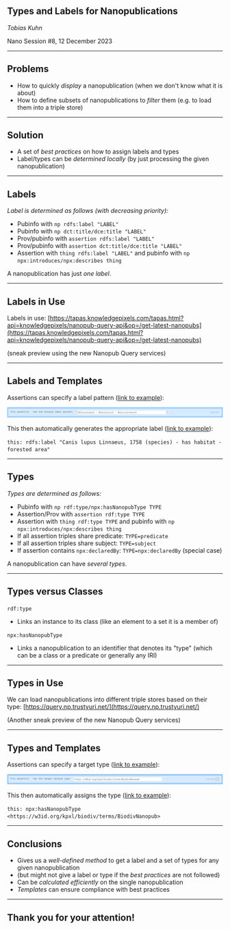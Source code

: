 ## Types and Labels for Nanopublications

_Tobias Kuhn_

Nano Session #8, 12 December 2023

---

## Problems

- How to quickly _display_ a nanopublication (when we don't know what it is about)
- How to define subsets of nanopublications to _filter_ them (e.g. to load them into a triple store)

---

## Solution

- A set of _best practices_ on how to assign labels and types
- Label/types can be _determined locally_ (by just processing the given nanopublication)

---

## Labels

_Label is determined as follows (with decreasing priority):_

- Pubinfo with `np rdfs:label "LABEL"`
- Pubinfo with `np dct:title/dce:title "LABEL"`
- Prov/pubinfo with `assertion rdfs:label "LABEL"`
- Prov/pubinfo with `assertion dct:title/dce:title "LABEL"`
- Assertion with `thing rdfs:label "LABEL"` and pubinfo with `np npx:introduces/npx:describes thing`

A nanopublication has just _one label_.

---

## Labels in Use

Labels in use: [https://tapas.knowledgepixels.com/tapas.html?api=knowledgepixels/nanopub-query-api&op=/get-latest-nanopubs](https://tapas.knowledgepixels.com/tapas.html?api=knowledgepixels/nanopub-query-api&op=/get-latest-nanopubs)

(sneak preview using the new Nanopub Query services)

---

## Labels and Templates

Assertions can specify a label pattern ([link to example](http://purl.org/np/RAJwu5sVubRqXY4t2gkSoGxWkMyZqnpkGTCPiTlmvi4so)):

![](label-pattern.png)

This then automatically generates the appropriate label ([link to example](http://purl.org/np/RATlLG_xH-woxWfvHYC-7LyV5F0V6Sq4EbDWS86h6CrUI)):

`this: rdfs:label "Canis lupus Linnaeus, 1758 (species) - has habitat - forested area"`

---

## Types

_Types are determined as follows:_

- Pubinfo with `np rdf:type/npx:hasNanopubType TYPE`
- Assertion/Prov with `assertion rdf:type TYPE`
- Assertion with `thing rdf:type TYPE` and pubinfo with `np npx:introduces/npx:describes thing`
- If all assertion triples share predicate: `TYPE=predicate`
- If all assertion triples share subject: `TYPE=subject`
- If assertion contains `npx:declaredBy`: `TYPE=npx:declaredBy` (special case)

A nanopublication can have _several types_.

---

## Types versus Classes

`rdf:type`

- Links an instance to its class (like an element to a set it is a member of)

`npx:hasNanopubType`

- Links a nanopublication to an identifier that denotes its "type" (which can be a class or a predicate or generally any IRI)

---

## Types in Use

We can load nanopublications into different triple stores based on their type: [https://query.np.trustyuri.net/](https://query.np.trustyuri.net/)

(Another sneak preview of the new Nanopub Query services)

---

## Types and Templates

Assertions can specify a target type ([link to example](http://purl.org/np/RAJwu5sVubRqXY4t2gkSoGxWkMyZqnpkGTCPiTlmvi4so)):

![](target-type.png)

This then automatically assigns the type ([link to example](http://purl.org/np/RATlLG_xH-woxWfvHYC-7LyV5F0V6Sq4EbDWS86h6CrUI)):

`this: npx:hasNanopubType <https://w3id.org/kpxl/biodiv/terms/BiodivNanopub>`

---

## Conclusions

- Gives us a _well-defined method_ to get a label and a set of types for any given nanopublication
- (but might not give a label or type if the _best practices_ are not followed)
- Can be _calculated efficiently_ on the single nanopublication
- _Templates_ can ensure compliance with best practices

---

## Thank you for your attention!

